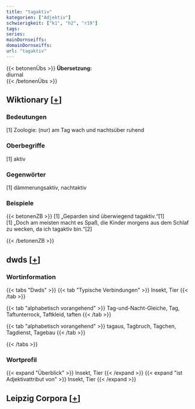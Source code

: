 ```yaml
---
title: "tagaktiv"
kategorien: ["Adjektiv"]
schwierigkeit: ["k1", "h2", "r19"]
tags:
series:
mainDornseiffs:
domainDornseiffs:
url: "tagaktiv"
---
```


{{< betonenÜbs >}}
**Übersetzung:**  
diurnal  
{{< /betonenÜbs >}}

## Wiktionary [[+](https://de.wiktionary.org/wiki/tagaktiv)]

### Bedeutungen
[1] Zoologie: (nur) am Tag wach und nachtsüber ruhend  

### Oberbegriffe
[1] aktiv  

### Gegenwörter
[1] dämmerungsaktiv, nachtaktiv  

### Beispiele
{{< betonenZB >}}
[1] „Geparden sind überwiegend tagaktiv.“[1]  
[1] „Doch am meisten macht es Spaß, die Kinder morgens aus dem Schlaf zu wecken, da ich tagaktiv bin.“[2]  

{{< /betonenZB >}}


## dwds [[+](https://www.dwds.de/wb/tagaktiv)]

### Wortinformation
{{< tabs "Dwds" >}}
{{< tab "Typische Verbindungen" >}}
Insekt, Tier
{{< /tab >}}

{{< tab "alphabetisch vorangehend" >}}
Tag-und-Nacht-Gleiche, Tag, Taftunterrock, Taftkleid, taften
{{< /tab >}}

{{< tab "alphabetisch vorangehend" >}}
tagaus, Tagbruch, Tagchen, Tagdienst, Tagebau
{{< /tab >}}

{{< /tabs >}}

### Wortprofil
{{< expand "Überblick" >}} Insekt, Tier {{< /expand >}}
{{< expand "ist Adjektivattribut von" >}} Insekt, Tier {{< /expand >}}

## Leipzig Corpora [[+](https://corpora.uni-leipzig.de/en/res?word=tagaktiv&corpusId=deu_newscrawl-public_2018)]

